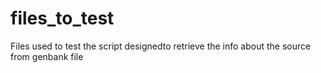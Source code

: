 # files_to_test
Files used to test the script designedto retrieve the info about the source from genbank file
